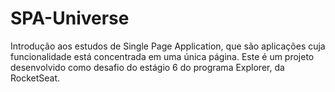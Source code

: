 # SPA-Universe

Introdução aos estudos de Single Page Application, que são aplicações cuja funcionalidade está concentrada em uma única página.
Este é um projeto desenvolvido como desafio do estágio 6 do programa Explorer, da RocketSeat.
